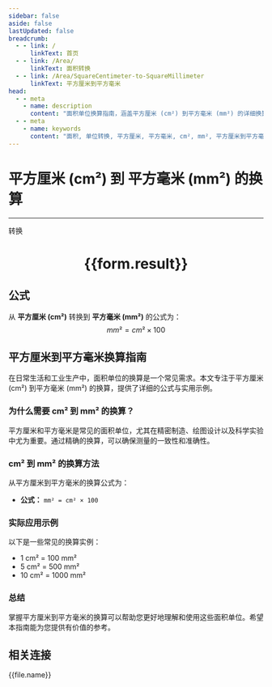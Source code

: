 ```yaml
---
sidebar: false
aside: false
lastUpdated: false
breadcrumb:
  - - link: /
      linkText: 首页
  - - link: /Area/
      linkText: 面积转换
  - - link: /Area/SquareCentimeter-to-SquareMillimeter
      linkText: 平方厘米到平方毫米
head:
  - - meta
    - name: description
      content: "面积单位换算指南，涵盖平方厘米 (cm²) 到平方毫米 (mm²) 的详细换算公式与说明。"
  - - meta
    - name: keywords
      content: "面积, 单位转换, 平方厘米, 平方毫米, cm², mm², 平方厘米到平方毫米, 面积转换指南"
---
```

# 平方厘米 (cm²) 到 平方毫米 (mm²) 的换算
---
<script setup>
import { onMounted, reactive, inject, ref } from 'vue'
import { NButton, NForm, NFormItem, NInput, NInputNumber, NSelect, NCard, useMessage,NGrid ,NGi } from 'naive-ui'
import { defineClientComponent } from 'vitepress'
import { Area } from '../../files';

const convert = inject('convert')

const form = reactive({
  number: null,
  result: '',
})

const convertHandler = () => {
  if (form.number !== null && !isNaN(form.number)) {
    const convertedValue = parseFloat(form.number) * 100
    form.result = `${form.number}cm² = ${convertedValue.toFixed(2)}mm²`
  } else {
    form.result = '请输入有效的数值。'
  }
}
</script>

<n-form size="large" :model="form">
  <n-form-item label="平方厘米 (cm²)">
    <n-input-number v-model:value="form.number" placeholder="输入平方厘米" style="width: 100%" />
  </n-form-item>
  <n-form-item>
    <n-button type="primary" @click="convertHandler" block>转换</n-button>
  </n-form-item>
</n-form>

<n-card  embedded :bordered="false" hoverable>
  <div  style="text-align:center">
    <h1>{{form.result}}</h1>
  </div>
</n-card>

## 公式

从 **平方厘米 (cm²)** 转换到 **平方毫米 (mm²)** 的公式为：
$$ mm² = cm² \times 100 $$

## 平方厘米到平方毫米换算指南

在日常生活和工业生产中，面积单位的换算是一个常见需求。本文专注于平方厘米 (cm²) 到平方毫米 (mm²) 的换算，提供了详细的公式与实用示例。

### 为什么需要 cm² 到 mm² 的换算？

平方厘米和平方毫米是常见的面积单位，尤其在精密制造、绘图设计以及科学实验中尤为重要。通过精确的换算，可以确保测量的一致性和准确性。

### cm² 到 mm² 的换算方法

从平方厘米到平方毫米的换算公式为：

- **公式：** `mm² = cm² × 100`

### 实际应用示例

以下是一些常见的换算实例：

- 1 cm² = 100 mm²
- 5 cm² = 500 mm²
- 10 cm² = 1000 mm²

### 总结

掌握平方厘米到平方毫米的换算可以帮助您更好地理解和使用这些面积单位。希望本指南能为您提供有价值的参考。

## 相关连接
<n-grid x-gap="12" :cols="3">
  <n-gi v-for="(file, index) in Area" :key="index">
    <n-button
      text
      tag="a"
      :href="file.path"
      type="primary"
    >
      {{file.name}}
    </n-button>
  </n-gi>
</n-grid>